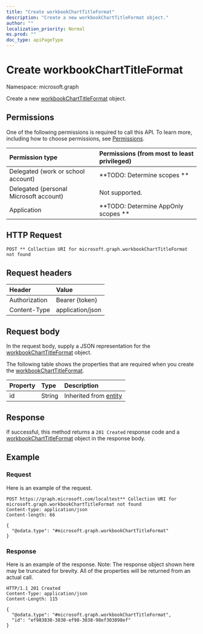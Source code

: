 ```yaml
---
title: "Create workbookChartTitleFormat"
description: "Create a new workbookChartTitleFormat object."
author: ""
localization_priority: Normal
ms.prod: ""
doc_type: apiPageType
---
```


# Create workbookChartTitleFormat

Namespace: microsoft.graph

Create a new [workbookChartTitleFormat](../resources/workbookcharttitleformat.md) object.

## Permissions
One of the following permissions is required to call this API. To learn more, including how to choose permissions, see [Permissions](/concepts/permissions-reference.md).

|Permission type|Permissions (from most to least privileged)|
|:---|:---|
|Delegated (work or school account)|**TODO: Determine scopes **|
|Delegated (personal Microsoft account)|Not supported.|
|Application|**TODO: Determine AppOnly scopes **|

## HTTP Request
<!-- {
  "blockType": "ignored"
}
-->
``` http
POST ** Collection URI for microsoft.graph.workbookChartTitleFormat not found
```

## Request headers
|Header|Value|
|:---|:---|
|Authorization|Bearer {token}|
|Content-Type|application/json|

## Request body
In the request body, supply a JSON representation for the [workbookChartTitleFormat](../resources/workbookcharttitleformat.md) object.

The following table shows the properties that are required when you create the [workbookChartTitleFormat](../resources/workbookcharttitleformat.md).

|Property|Type|Description|
|:---|:---|:---|
|id|String| Inherited from [entity](../resources/entity.md)|



## Response
If successful, this method returns a `201 Created` response code and a [workbookChartTitleFormat](../resources/workbookcharttitleformat.md) object in the response body.

## Example

### Request
Here is an example of the request.
<!-- {
  "blockType": "request",
  "name": "create_workbookcharttitleformat_from_"
}
-->
``` http
POST https://graph.microsoft.com/localtest** Collection URI for microsoft.graph.workbookChartTitleFormat not found
Content-type: application/json
Content-length: 66

{
  "@odata.type": "#microsoft.graph.workbookChartTitleFormat"
}
```

### Response
Here is an example of the response. Note: The response object shown here may be truncated for brevity. All of the properties will be returned from an actual call.
<!-- {
  "blockType": "response",
  "truncated": true,
  "@odata.type": "microsoft.graph.workbookcharttitleformat"
}
-->
``` http
HTTP/1.1 201 Created
Content-Type: application/json
Content-Length: 115

{
  "@odata.type": "#microsoft.graph.workbookChartTitleFormat",
  "id": "ef983830-3830-ef98-3038-98ef303898ef"
}
```

